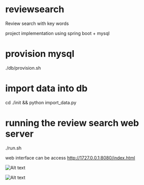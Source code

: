 # reviewsearch
Review search with key words

project implementation using spring boot + mysql

# provision mysql

./db/provision.sh

# import data into db
cd ./init && python import_data.py

# running the review search web server

./run.sh

web interface can be access http://1727.0.0.1:8080/index.html

![Alt text](http://full/path/to/img.jpg "input web ")


![Alt text](http://full/path/to/img.jpg "result ")
